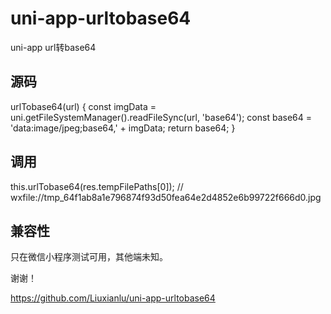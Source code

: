 # uni-app-urltobase64
uni-app url转base64

## 源码
urlTobase64(url) {
  const imgData = uni.getFileSystemManager().readFileSync(url, 'base64');
  const base64 = 'data:image/jpeg;base64,' + imgData;
  return base64;
}

## 调用
this.urlTobase64(res.tempFilePaths[0]); // wxfile://tmp_64f1ab8a1e796874f93d50fea64e2d4852e6b99722f666d0.jpg

## 兼容性
只在微信小程序测试可用，其他端未知。


谢谢！

https://github.com/Liuxianlu/uni-app-urltobase64
